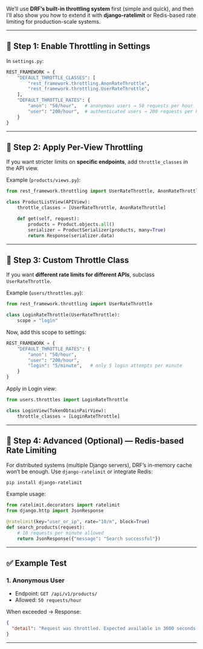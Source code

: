 We’ll use **DRF’s built-in throttling system** first (simple and quick), and then I’ll also show you how to extend it with **django-ratelimit** or Redis-based rate limiting for production-scale systems.

---

## 🔧 Step 1: Enable Throttling in Settings

In `settings.py`:

```python
REST_FRAMEWORK = {
    "DEFAULT_THROTTLE_CLASSES": [
        "rest_framework.throttling.AnonRateThrottle",
        "rest_framework.throttling.UserRateThrottle",
    ],
    "DEFAULT_THROTTLE_RATES": {
        "anon": "50/hour",   # anonymous users → 50 requests per hour
        "user": "200/hour",  # authenticated users → 200 requests per hour
    }
}
```

---

## 🔧 Step 2: Apply Per-View Throttling

If you want stricter limits on **specific endpoints**, add `throttle_classes` in the API view.

Example (`products/views.py`):

```python
from rest_framework.throttling import UserRateThrottle, AnonRateThrottle

class ProductListView(APIView):
    throttle_classes = [UserRateThrottle, AnonRateThrottle]

    def get(self, request):
        products = Product.objects.all()
        serializer = ProductSerializer(products, many=True)
        return Response(serializer.data)
```

---

## 🔧 Step 3: Custom Throttle Class

If you want **different rate limits for different APIs**, subclass `UserRateThrottle`.

Example (`users/throttles.py`):

```python
from rest_framework.throttling import UserRateThrottle

class LoginRateThrottle(UserRateThrottle):
    scope = "login"
```

Now, add this scope to settings:

```python
REST_FRAMEWORK = {
    "DEFAULT_THROTTLE_RATES": {
        "anon": "50/hour",
        "user": "200/hour",
        "login": "5/minute",   # only 5 login attempts per minute
    }
}
```

Apply in Login view:

```python
from users.throttles import LoginRateThrottle

class LoginView(TokenObtainPairView):
    throttle_classes = [LoginRateThrottle]
```

---

## 🔧 Step 4: Advanced (Optional) — Redis-based Rate Limiting

For distributed systems (multiple Django servers), DRF’s in-memory cache won’t be enough.
Use `django-ratelimit` or integrate Redis:

```bash
pip install django-ratelimit
```

Example usage:

```python
from ratelimit.decorators import ratelimit
from django.http import JsonResponse

@ratelimit(key="user_or_ip", rate="10/m", block=True)
def search_products(request):
    # 10 requests per minute allowed
    return JsonResponse({"message": "Search successful"})
```

---

## ✅ Example Test

### 1. Anonymous User

* Endpoint: `GET /api/v1/products/`
* Allowed: `50 requests/hour`

When exceeded → Response:

```json
{
  "detail": "Request was throttled. Expected available in 3600 seconds."
}
```

---